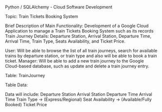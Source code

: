 Python / SQLAlchemy - Cloud Software Development

Topic: Train Tickets Booking System

Brief Description of Main Functionality:
Development of a Google Cloud Application to manage a Train Tickets Booking System such as its records Train Journey Details: Departure Station, Arrival Station, Departure Time, Arrival Time, Train Type, Seats Availability, and Ticket Price.

User: 
  Will be able to browse the list of all train journeys, search for available trains by departure station, or train type and also will be able to book a train ticket.
Manager:
  Will be able to add a new train journey to the Google Cloud-based database, such as update and delete a train journey entry.

Table: TrainJourney

Table Data:

Data will include: 
Departure Station
Arrival Station
Departure Time
Arrival Time
Train Type -> (Express/Regional)
Seat Availability -> (Available/Fully Booked)
Ticket Price
